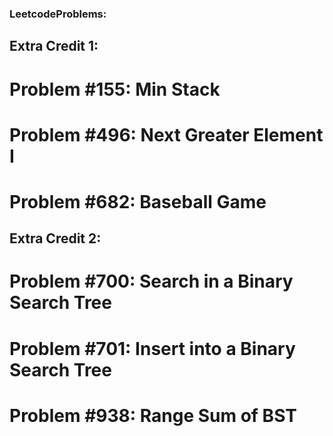 ### LeetcodeProblems: 

## Extra Credit 1:
# Problem #155: Min Stack
# Problem #496: Next Greater Element I
# Problem #682: Baseball Game

## Extra Credit 2:
# Problem #700: Search in a Binary Search Tree
# Problem #701: Insert into a Binary Search Tree
# Problem #938: Range Sum of BST
